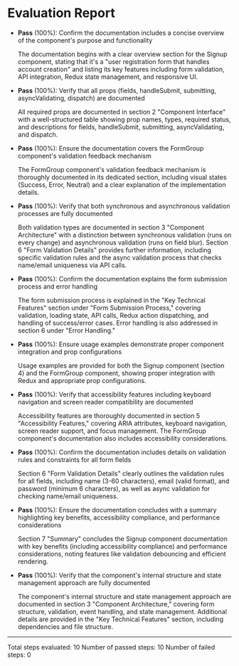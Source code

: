 # Evaluation Report

- **Pass** (100%): Confirm the documentation includes a concise overview of the component's purpose and functionality
  
  The documentation begins with a clear overview section for the Signup component, stating that it's a "user registration form that handles account creation" and listing its key features including form validation, API integration, Redux state management, and responsive UI.

- **Pass** (100%): Verify that all props (fields, handleSubmit, submitting, asyncValidating, dispatch) are documented
  
  All required props are documented in section 2 "Component Interface" with a well-structured table showing prop names, types, required status, and descriptions for fields, handleSubmit, submitting, asyncValidating, and dispatch.

- **Pass** (100%): Ensure the documentation covers the FormGroup component's validation feedback mechanism
  
  The FormGroup component's validation feedback mechanism is thoroughly documented in its dedicated section, including visual states (Success, Error, Neutral) and a clear explanation of the implementation details.

- **Pass** (100%): Verify that both synchronous and asynchronous validation processes are fully documented
  
  Both validation types are documented in section 3 "Component Architecture" with a distinction between synchronous validation (runs on every change) and asynchronous validation (runs on field blur). Section 6 "Form Validation Details" provides further information, including specific validation rules and the async validation process that checks name/email uniqueness via API calls.

- **Pass** (100%): Confirm the documentation explains the form submission process and error handling
  
  The form submission process is explained in the "Key Technical Features" section under "Form Submission Process," covering validation, loading state, API calls, Redux action dispatching, and handling of success/error cases. Error handling is also addressed in section 6 under "Error Handling."

- **Pass** (100%): Ensure usage examples demonstrate proper component integration and prop configurations
  
  Usage examples are provided for both the Signup component (section 4) and the FormGroup component, showing proper integration with Redux and appropriate prop configurations.

- **Pass** (100%): Verify that accessibility features including keyboard navigation and screen reader compatibility are documented
  
  Accessibility features are thoroughly documented in section 5 "Accessibility Features," covering ARIA attributes, keyboard navigation, screen reader support, and focus management. The FormGroup component's documentation also includes accessibility considerations.

- **Pass** (100%): Confirm the documentation includes details on validation rules and constraints for all form fields
  
  Section 6 "Form Validation Details" clearly outlines the validation rules for all fields, including name (3-60 characters), email (valid format), and password (minimum 6 characters), as well as async validation for checking name/email uniqueness.

- **Pass** (100%): Ensure the documentation concludes with a summary highlighting key benefits, accessibility compliance, and performance considerations
  
  Section 7 "Summary" concludes the Signup component documentation with key benefits (including accessibility compliance) and performance considerations, noting features like validation debouncing and efficient rendering.

- **Pass** (100%): Verify that the component's internal structure and state management approach are fully documented
  
  The component's internal structure and state management approach are documented in section 3 "Component Architecture," covering form structure, validation, event handling, and state management. Additional details are provided in the "Key Technical Features" section, including dependencies and file structure.

---

Total steps evaluated: 10
Number of passed steps: 10
Number of failed steps: 0